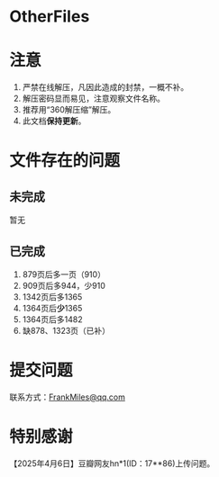 # OtherFiles

# 注意

1. 严禁在线解压，凡因此造成的封禁，一概不补。
2. 解压密码显而易见，注意观察文件名称。
3. 推荐用“360解压缩”解压。
4. 此文档**保持更新**。

# 文件存在的问题

## 未完成
暂无

## 已完成
1. 879页后多一页（910）
2. 909页后多944，少910
3. 1342页后多1365
5. 1364页后**少**1365
6. 1364页后多1482
7. 缺878、1323页（已补）

# 提交问题
联系方式：FrankMiles@qq.com

# 特别感谢
【2025年4月6日】豆瓣网友hn*1(ID：17**86)上传问题。
